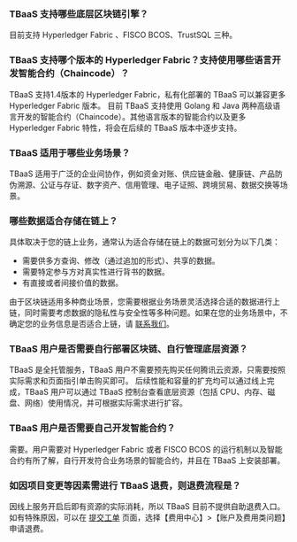 [](id:Faq_01)
### TBaaS 支持哪些底层区块链引擎？
目前支持 Hyperledger Fabric 、FISCO BCOS、TrustSQL 三种。

[](id:Faq_02)
### TBaaS 支持哪个版本的 Hyperledger Fabric？支持使用哪些语言开发智能合约（Chaincode）？

TBaaS 支持1.4版本的 Hyperledger Fabric，私有化部署的 TBaaS 可以兼容更多 Hyperledger Fabric 版本。
目前 TBaaS 支持使用 Golang 和 Java 两种高级语言开发的智能合约（Chaincode）。其他语言版本的智能合约以及更多 Hyperledger Fabric 特性，将会在后续的 TBaaS 版本中逐步支持。


[](id:Faq_04)
### TBaaS 适用于哪些业务场景？
TBaaS 适用于广泛的企业间协作，例如资金对账、供应链金融、健康链、产品防伪溯源、公证与存证、数字资产、信用管理、电子证照、跨境贸易、数据交换等场景。

[](id:Faq_05)
### 哪些数据适合存储在链上？

具体取决于您的链上业务，通常认为适合存储在链上的数据可划分为以下几类：
- 需要供多方查询、修改（通过追加的形式）、共享的数据。
- 需要特定参与方对真实性进行背书的数据。
- 有直接或者间接价值的数据。

由于区块链适用多种商业场景，您需要根据业务场景灵活选择合适的数据进行上链，同时需要考虑数据的隐私性与安全性等多种问题。如果在您的业务场景中，不确定您的业务信息是否适合上链，请 [联系我们](https://cloud.tencent.com/about/connect)。

[](id:Faq_06)
### TBaaS 用户是否需要自行部署区块链、自行管理底层资源？

TBaaS 是全托管服务，TBaaS 用户不需要预先购买任何腾讯云资源，只需要按照实际需求和页面指引单击购买即可。
后续性能和容量的扩充均可以通过线上完成，TBaaS 用户可以通过 TBaaS 控制台查看底层资源（包括 CPU、内存、磁盘、网络）使用情况，并可根据实际需求进行扩容。

[](id:Faq_08)
### TBaaS 用户是否需要自己开发智能合约？

需要。用户需要对 Hyperledger Fabric 或者 FISCO BCOS 的运行机制以及智能合约有所了解，自行开发符合业务场景的智能合约，并且在 TBaaS 上安装部署。


[](id:Faq_09)
### 如因项目变更等因素需进行 TBaaS 退费，则退费流程是？
因线上服务开启后即有资源的实际消耗，所以 TBaaS 目前不提供自助退费入口。如有特殊原因，可以在 [提交工单](https://console.cloud.tencent.com/workorder/category) 页面，选择【费用中心】>【账户及费用类问题】申请退费。

